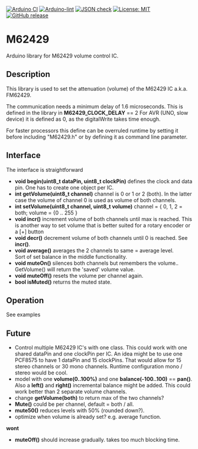 
[![Arduino CI](https://github.com/RobTillaart/M62429/workflows/Arduino%20CI/badge.svg)](https://github.com/marketplace/actions/arduino_ci)
[![Arduino-lint](https://github.com/RobTillaart/M62429/actions/workflows/arduino-lint.yml/badge.svg)](https://github.com/RobTillaart/M62429/actions/workflows/arduino-lint.yml)
[![JSON check](https://github.com/RobTillaart/M62429/actions/workflows/jsoncheck.yml/badge.svg)](https://github.com/RobTillaart/M62429/actions/workflows/jsoncheck.yml)
[![License: MIT](https://img.shields.io/badge/license-MIT-green.svg)](https://github.com/RobTillaart/M62429/blob/master/LICENSE)
[![GitHub release](https://img.shields.io/github/release/RobTillaart/M62429.svg?maxAge=3600)](https://github.com/RobTillaart/M62429/releases)


# M62429

Arduino library for M62429 volume control IC.


## Description

This library is used to set the attenuation (volume) of the 
M62429 IC a.k.a. FM62429.

The communication needs a minimum delay of 1.6 microseconds. 
This is defined in the library in **M62429_CLOCK_DELAY** == 2
For AVR (UNO, slow device) it is defined as 0, as the digitalWrite
takes time enough. 

For faster processors this define can be overruled runtime by setting it 
before including "M62429.h" or by defining it as command line parameter.


## Interface

The interface is straightforward

- **void begin(uint8_t dataPin, uint8_t clockPin)** defines the clock and data pin.
One has to create one object per IC. 
- **int getVolume(uint8_t channel)** channel is 0 or 1 or 2 (both). In the latter
case the volume of channel 0 is used as volume of both channels.
- **int setVolume(uint8_t channel, uint8_t volume)** 
channel = { 0, 1, 2 = both; volume = {0 .. 255 }
- **void incr()** increment volume of both channels until max is reached.
This is another way to set volume that is better suited for a rotary 
encoder or a \[+\] button
- **void decr()** decrement volume of both channels until 0 is reached. See **incr()**.
- **void average()** averages the 2 channels to same = average level.  
Sort of set balance in the middle functionality.
- **void muteOn()** silences both channels but remembers the volume..
GetVolume() will return the 'saved' volume value.
- **void muteOff()** resets the volume per channel again.
- **bool isMuted()** returns the muted state. 


## Operation

See examples


## Future

- Control multiple M62429 IC's with one class. This could work with one 
shared dataPin and one clockPin per IC. An idea might be to use one PCF8575
to have 1 dataPin and 15 clockPins. That would allow for 15 stereo channels
or 30 mono channels. Runtime configuration mono / stereo would be cool.
- model with one **volume(0..100%)** and one **balance(-100..100)** == **pan()**.  
Also a **left()** and **right()** incremental balance might be added.
This could work better than 2 separate volume channels.
- change **getVolume(both)** to return max of the two channels?
- **Mute()** could be per channel, default = both / all.
- **mute50()** reduces levels with 50% (rounded down?).
- optimize when volume is already set? e.g. average function.


**wont**
- **muteOff()** should increase gradually.  takes too much blocking time.


